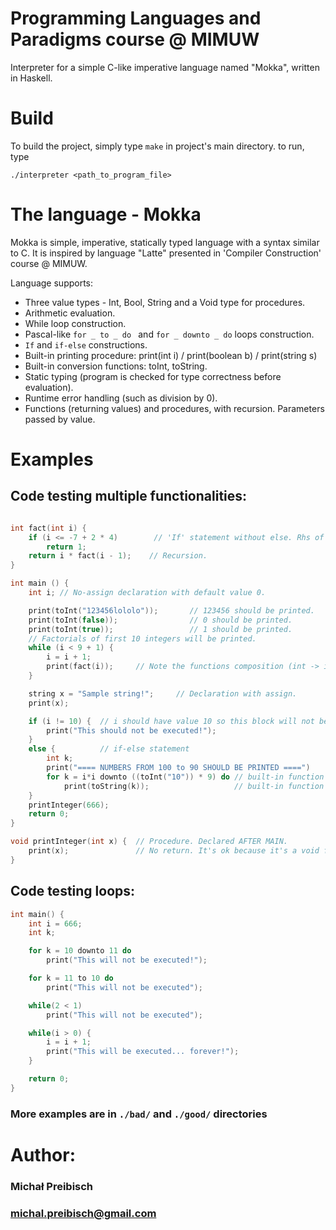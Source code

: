 ﻿# Programming Languages and Paradigms course @ MIMUW

Interpreter for a simple C-like imperative language named "Mokka", written in Haskell.

# Build

To build the project, simply type `make` in project's main directory.
to run, type
```
./interpreter <path_to_program_file>
```

# The language - Mokka

Mokka is simple, imperative, statically typed language with a syntax similar to C.
It is inspired by language "Latte" presented in 'Compiler Construction' course @ MIMUW.

Language supports:

- Three value types -  Int, Bool, String   and a Void type for procedures.
- Arithmetic evaluation.
- While loop construction.
- Pascal-like  `for _ to _ do ` and `for _ downto _ do`  loops construction.
- `If` and `if-else` constructions.
- Built-in printing procedure:  print(int i) / print(boolean b) / print(string s)
- Built-in conversion functions:  toInt, toString.
- Static typing (program is checked for type correctness before evaluation).
- Runtime error handling (such as division by 0).
- Functions (returning values) and procedures,  with recursion. Parameters passed by value.

# Examples


## Code testing multiple functionalities:

```c++

int fact(int i) {
    if (i <= -7 + 2 * 4)        // 'If' statement without else. Rhs of "<=" evaluates to 1
        return 1;
	return i * fact(i - 1);    // Recursion.
}

int main () {
    int i; // No-assign declaration with default value 0.

    print(toInt("123456lololo"));       // 123456 should be printed.
    print(toInt(false));                // 0 should be printed.
    print(toInt(true));                 // 1 should be printed.
    // Factorials of first 10 integers will be printed.
    while (i < 9 + 1) {
        i = i + 1;
        print(fact(i));     // Note the functions composition (int -> int -> IO).
    }

    string x = "Sample string!";     // Declaration with assign.
    print(x);

    if (i != 10) {  // i should have value 10 so this block will not be executed
        print("This should not be executed!");
    }
    else { 		    // if-else statement
        int k;
        print("==== NUMBERS FROM 100 to 90 SHOULD BE PRINTED ====")
        for k = i*i downto ((toInt("10")) * 9) do // built-in function (String -> Int)
            print(toString(k));                   // built-in function (Int -> String)
    }
    printInteger(666);
    return 0;
}

void printInteger(int x) {	// Procedure. Declared AFTER MAIN.
    print(x);               // No return. It's ok because it's a void function.
}

```

## Code testing loops:

```c++
int main() {
    int i = 666;
    int k;

    for k = 10 downto 11 do
        print("This will not be executed!");

    for k = 11 to 10 do
        print("This will not be executed");

    while(2 < 1)
        print("This will not be executed");

    while(i > 0) {
        i = i + 1;
        print("This will be executed... forever!");
    }

	return 0;
}

```

### More examples are in `./bad/` and `./good/` directories


# Author:

### Michał Preibisch
### michal.preibisch@gmail.com
